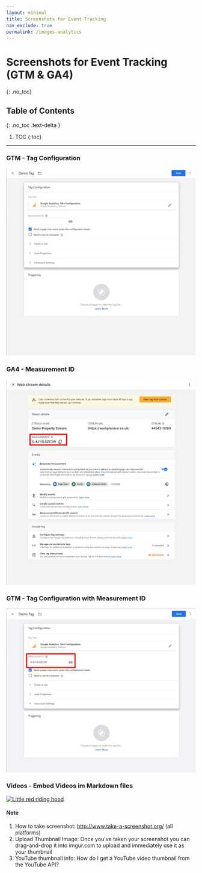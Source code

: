 ```yaml
---
layout: minimal
title: Screenshots for Event Tracking
nav_exclude: true
permalink: /images-analytics
---
```

# Screenshots for Event Tracking (GTM & GA4)
{: .no_toc}

## Table of Contents
{: .no_toc .text-delta }

1. TOC
{:toc}
---

### GTM - Tag Configuration
![](../../assets/images/docs-images/gtm-1.jpg)

### GA4 - Measurement ID
![](../../assets/images/docs-images/gtm-2.jpg)

### GTM - Tag Configuration with Measurement ID

![](../../assets/images/docs-images/gtm-3.jpg)

### Videos - Embed Videos im Markdown files
[![Little red riding hood](http://i.imgur.com/7YTMFQp.png)](https://vimeo.com/3514904 "Little red riding hood - Click to Watch!")

#### Note
1. How to take screenshot: http://www.take-a-screenshot.org/ (all platforms)
2. Upload Thumbnail Image: Once you've taken your screenshot you can drag-and-drop it into imgur.com to upload and immediately use it as your thumbnail
3. YouTube thumbnail info: How do I get a YouTube video thumbnail from the YouTube API?